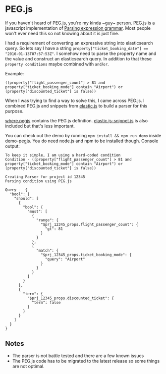 # PEG.js
If you haven't heard of PEG.js, you're my kinda ~guy~ person.
[PEG.js](https://github.com/pegjs/pegjs) is a javascript implementation of
[Parsing expression grammar](https://en.wikipedia.org/wiki/Parsing_expression_grammar).
Most people won't ever need this so not knowing about it is just fine.

I had a requirement of converting an expressive string into elasticsearch query.
So lets say I have a string `property["ticket_booking_date"] == "2016-01-13T07:57:53Z"`.
I somehow need to parse the property name and the value and construct an elasticsearch query.
In addition to that these `property conditions` maybe combined with `and`/`or`.

Example:
```
((property["flight_passenger_count"] > 81 and property["ticket_booking_mode"] contain "Airport") or (property["discounted_ticket"] is false))
```

When I was trying to find a way to solve this, I came across PEG.js.
I combined PEG.js and snippets from [elastic.js](https://github.com/erwanpigneul/elastic.js)
to build a parser for this purpose.

[where.pegjs](where.pegjs) contains the PEG.js definition.
[elastic.js-snippet.js](elastic.js-snippet.js) is also included but that's less important.

You can check out the demo by running `npm install && npm run demo` inside demo-pegjs.
You do need node.js and npm to be installed though.
Console output:
```
To keep it simple, I am using a hard-coded condition
Condition - ((property["flight_passenger_count"] > 81 and property["ticket_booking_mode"] contain "Airport") or (property["discounted_ticket"] is false))

Creating Parser for project id 12345
Parsing condition using PEG.js

Query -  {
  "bool": {
    "should": [
      {
        "bool": {
          "must": [
            {
              "range": {
                "$prj_12345_props.flight_passenger_count": {
                  "gt": 81
                }
              }
            },
            {
              "match": {
                "$prj_12345_props.ticket_booking_mode": {
                  "query": "Airport"
                }
              }
            }
          ]
        }
      },
      {
        "term": {
          "$prj_12345_props.discounted_ticket": {
            "term": false
          }
        }
      }
    ]
  }
}
```


## Notes
 - The parser is not battle tested and there are a few known issues
 - The PEG.js code has to be migrated to the latest release so some things are not optimal.
